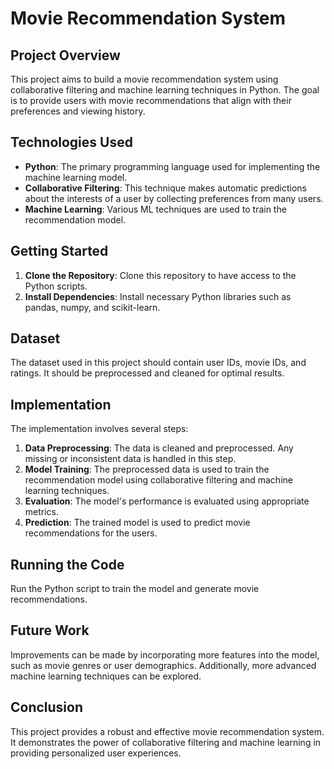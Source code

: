 # Movie Recommendation System

## Project Overview
This project aims to build a movie recommendation system using collaborative filtering and machine learning techniques in Python. The goal is to provide users with movie recommendations that align with their preferences and viewing history.

## Technologies Used
- **Python**: The primary programming language used for implementing the machine learning model.
- **Collaborative Filtering**: This technique makes automatic predictions about the interests of a user by collecting preferences from many users.
- **Machine Learning**: Various ML techniques are used to train the recommendation model.

## Getting Started
1. **Clone the Repository**: Clone this repository to have access to the Python scripts.
2. **Install Dependencies**: Install necessary Python libraries such as pandas, numpy, and scikit-learn.

## Dataset
The dataset used in this project should contain user IDs, movie IDs, and ratings. It should be preprocessed and cleaned for optimal results.

## Implementation
The implementation involves several steps:
1. **Data Preprocessing**: The data is cleaned and preprocessed. Any missing or inconsistent data is handled in this step.
2. **Model Training**: The preprocessed data is used to train the recommendation model using collaborative filtering and machine learning techniques.
3. **Evaluation**: The model's performance is evaluated using appropriate metrics.
4. **Prediction**: The trained model is used to predict movie recommendations for the users.

## Running the Code
Run the Python script to train the model and generate movie recommendations. 

## Future Work
Improvements can be made by incorporating more features into the model, such as movie genres or user demographics. Additionally, more advanced machine learning techniques can be explored.

## Conclusion
This project provides a robust and effective movie recommendation system. It demonstrates the power of collaborative filtering and machine learning in providing personalized user experiences.
